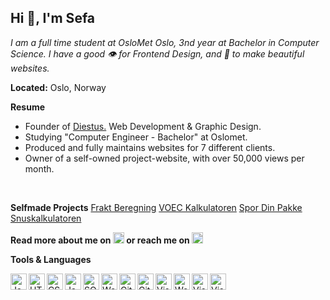 ## Hi 👋, I'm Sefa
*I am a full time student at OsloMet Oslo, 3nd year at Bachelor in Computer Science. I have a good 👁 for Frontend Design, and 💙 to make beautiful websites.*

**Located:** Oslo, Norway


**Resume**
- Founder of <a target="_blank" href="https://diestus.com">Diestus.</a> Web Development & Graphic Design.
- Studying "Computer Engineer - Bachelor" at Oslomet.
- Produced and fully maintains websites for 7 different clients.
- Owner of a self-owned project-website, with over 50,000 views per month.
<br>

**Selfmade Projects**
<a target="_blank" href="http://www.fraktberegning.no">Frakt Beregning</a>
<a target="_blank" 
href="http://www.voeckalkulatoren.no">VOEC Kalkulatoren</a>
<a target="_blank" href="http://www.spordinpakke.no">Spor Din Pakke</a>
<a target="_blank" href="https://www.snuskalkulator.diestus.com">Snuskalkulatoren</a>


**Read more about me on <a align="left" href="https://www.linkedin.com/in/junus-sefa" target="_blank"><img alt="LinkedIn" width="18px" src="https://github.com/junus-sefa/junus-sefa/blob/main/assets/linkedin_logo.png?raw=true" /></a> or  reach me on <a href="mailto:info@diestus.com"><img alt="Email" width="18px" src="https://github.com/junus-sefa/junus-sefa/blob/main/assets/email_logo.png?raw=true" /></a>**


**Tools & Languages**

<img align="left" alt="JavaScript" width="26px" src="https://github.com/junus-sefa/junus-sefa/blob/main/assets/js_logo.png?raw=true" />
<img align="left" alt="HTML5" width="26px" src="https://github.com/junus-sefa/junus-sefa/blob/main/assets/html_logo.png?raw=true" />
<img align="left" alt="CSS3" width="26px" src="https://github.com/junus-sefa/junus-sefa/blob/main/assets/css_logo.png?raw=true" />
<img align="left" alt="Java" width="26px" src="https://github.com/junus-sefa/junus-sefa/blob/main/assets/java_logo.png?raw=true" />
<img align="left" alt="SQL" width="26px" src="https://github.com/junus-sefa/junus-sefa/blob/main/assets/database_logo.png?raw=true" />
<img align="left" alt="Web components" width="26px" src="https://github.com/junus-sefa/junus-sefa/blob/main/assets/web_components_logo.png?raw=true" />
<img align="left" alt="Git" width="26px" src="https://github.com/junus-sefa/junus-sefa/blob/main/assets/git_logo.png?raw=true" />
<img align="left" alt="GitHub" width="26px" src="https://github.com/junus-sefa/junus-sefa/blob/main/assets/github_logo.png?raw=true" />
<img align="left" alt="Visual Studio Code" width="26px" src="https://github.com/junus-sefa/junus-sefa/blob/main/assets/vs_logo.png?raw=true" />
<img align="left" alt="Wordpress" width="26px" src="https://github.com/junus-sefa/junus-sefa/blob/main/assets/wordpress_logo.png?raw=true" />
<img align="left" alt="Visual Studio Code" width="26px" src="https://github.com/junus-sefa/junus-sefa/blob/main/assets/woocommerce_logo.png?raw=true" />
<img align="left" alt="Visual Studio Code" width="26px" src="https://github.com/junus-sefa/junus-sefa/blob/main/assets/intellij-Idea_logo.png?raw=true" />


